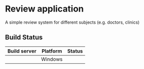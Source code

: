 # Review application
A simple review system for different subjects (e.g. doctors, clinics)

## Build Status
| Build server| Platform       | Status      |
|-------------|----------------|-------------|
|             | Windows        |             |

